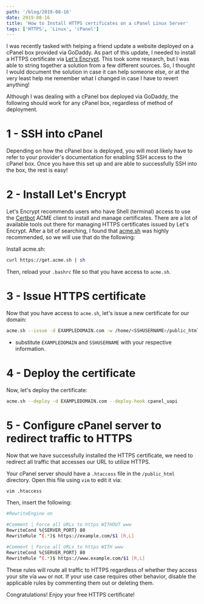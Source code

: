 ```yaml
---
path: '/blog/2019-08-16'
date: 2019-08-16
title: 'How to Install HTTPS certificates on a cPanel Linux Server'
tags: ['HTTPS', 'Linux', 'cPanel']
---
```


I was recently tasked with helping a friend update a website deployed on a cPanel box provided via GoDaddy. As part of this update, I needed to install a HTTPS certificate via [Let's Encrypt](https://letsencrypt.org/). This took some research, but I was able to string together a solution from a few different sources. So, I thought I would document the solution in case it can help someone else, or at the very least help me remember what I changed in case I have to revert anything!

Although I was dealing with a cPanel box deployed via GoDaddy, the following should work for any cPanel box, regardless of method of deployment.

# 1 - SSH into cPanel

Depending on how the cPanel box is deployed, you will most likely have to refer to your provider's documentation for enabling SSH access to the cPanel box. Once you have this set up and are able to successfully SSH into the box, the rest is easy!

# 2 - Install Let's Encrypt

Let's Encrypt recommends users who have Shell (terminal) access to use the [Certbot](https://certbot.eff.org/) ACME client to install and manage certificates. There are a lot of available tools out there for managing HTTPS certificates issued by Let's Encrypt. After a bit of searching, I found that [acme.sh](https://github.com/Neilpang/acme.sh) was highly recommended, so we will use that do the following:

Install acme.sh:

```bash
curl https://get.acme.sh | sh
```

Then, reload your `.bashrc` file so that you have access to `acme.sh`.

# 3 - Issue HTTPS certificate

Now that you have access to `acme.sh`, let's issue a new certificate for our domain:

```bash
acme.sh --issue -d EXAMPLEDOMAIN.com -w /home/<SSHUSERNAME>/public_html
```

- substitute `EXAMPLEDOMAIN` and `SSHUSERNAME` with your respective information.

# 4 - Deploy the certificate

Now, let's deploy the certificate:

```bash
acme.sh --deploy -d EXAMPLEDOMAIN.com --deploy-hook cpanel_uapi
```

# 5 - Configure cPanel server to redirect traffic to HTTPS

Now that we have successfully installed the HTTPS certificate, we need to redirect all traffic that accesses our URL to utilize HTTPS.

Your cPanel server should have a `.htaccess` file in the `/public_html` directory. Open this file using `vim` to edit it via:

```bash
vim .htaccess
```

Then, insert the following:

```bash
#RewriteEngine on

#Comment | Force all URLs to https WITHOUT www
RewriteCond %{SERVER_PORT} 80
RewriteRule ^(.*)$ https://example.com/$1 [R,L]

#Comment | Force all URLs to https WITH www
RewriteCond %{SERVER_PORT} 80
RewriteRule ^(.*)$ https://www.example.com/$1 [R,L]
```

These rules will route all traffic to HTTPS regardless of whether they access your site via `www` or not. If your use case requires other behavior, disable the applicable rules by commenting them out or deleting them.

Congratulations! Enjoy your free HTTPS certificate!
